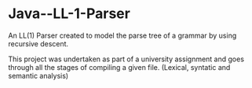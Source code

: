 # Java--LL-1-Parser
An LL(1) Parser created to model the parse tree of a grammar by using recursive descent.

This project was undertaken as part of a university assignment and goes through all the stages of compiling a given file. (Lexical, syntatic and semantic analysis)
